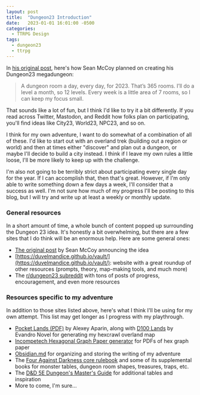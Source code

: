 ```yaml
---
layout: post
title:  "Dungeon23 Introduction"
date:   2023-01-01 16:01:00 -0500
categories:
  - TTRPG Design
tags:
  - dungeon23
  - ttrpg
---
```

In [his original post](https://seanmccoy.substack.com/p/dungeon23), here's how Sean McCoy planned on creating his Dungeon23 megadungeon:

> A dungeon room a day, every day, for 2023. That’s 365 rooms. I’ll do a level a month, so 12 levels. Every week is a little area of 7 rooms, so I can keep my focus small.

That sounds like a lot of fun, but I think I'd like to try it a bit differently. If you read across Twitter, Mastodon, and Reddit how folks plan on participating, you'll find ideas like City23, World23, NPC23, and so on.

I think for my own adventure, I want to do somewhat of a combination of all of these. I'd like to start out with an overland trek (building out a region or world) and then at times either "discover" and plan out a dungeon, or maybe I'll decide to build a city instead. I think if I leave my own rules a little loose, I'll be more likely to keep up with the challenge.

I'm also not going to be terribly strict about participating every single day for the year. If I can accomplish that, then that's great. However, if I'm only able to write something down a few days a week, I'll consider that a success as well. I'm not sure how much of my progress I'll be posting to this blog, but I will try and write up at least a weekly or monthly update.

### General resources

In a short amount of time, a whole bunch of content popped up surrounding the Dungeon 23 idea. It's honestly a bit overwhelming, but there are a few sites that I do think will be an enormous help. Here are some general ones:

- [The original post](https://seanmccoy.substack.com/p/dungeon23) by Sean McCoy announcing the idea
- [https://duvelmandice.github.io/vault/](https://duvelmandice.github.io/vault/): website with a great roundup of other resources (prompts, theory, map-making tools, and much more)
- The [r/dungeon23 subreddit](https://www.reddit.com/r/Dungeon23/) with tons of posts of progress, encouragement, and even more resources

### Resources specific to my adventure

In addition to those sites listed above, here's what I think I'll be using for my own attempt. This list may get longer as I progress with my playthrough.

- [Pocket Lands (PDF)](https://02.itch.io/pocket-lands) by Alexey Aparin, along with [D100 Lands](https://www.reddit.com/r/TTRPG/comments/vb7qdo/d100lands_a_free_simple_hexcrawling_system_for/) by Evandro Novel for generating my hexcrawl overland map
- [Incompetech Hexagonal Graph Paper generator](https://incompetech.com/graphpaper/hexagonal/) for PDFs of hex graph paper
- [Obsidian.md](https://obsidian.md/) for organizing and storing the writing of my adventure
- The [Four Against Darkness core rulebook](https://www.ganeshagames.net/product_info.php?cPath=1_55&products_id=295) and some of its supplemental books for monster tables, dungeon room shapes, treasures, traps, etc.
- The [D&D 5E Dungeon's Master's Guide](https://dnd.wizards.com/products/dungeon-masters-guide) for additional tables and inspiration
- More to come, I'm sure...
